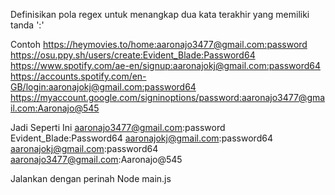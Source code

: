 Definisikan pola regex untuk menangkap dua kata terakhir yang memiliki tanda ':'

Contoh
https://heymovies.to/home:aaronajo3477@gmail.com:password
https://osu.ppy.sh/users/create:Evident_Blade:Password64
https://www.spotify.com/ae-en/signup:aaronajokj@gmail.com:password64
https://accounts.spotify.com/en-GB/login:aaronajokj@gmail.com:password64
https://myaccount.google.com/signinoptions/password:aaronajo3477@gmail.com:Aaronajo@545


Jadi Seperti Ini
aaronajo3477@gmail.com:password
Evident_Blade:Password64
aaronajokj@gmail.com:password64
aaronajokj@gmail.com:password64
aaronajo3477@gmail.com:Aaronajo@545


Jalankan dengan perinah Node main.js
